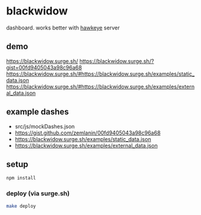 # blackwidow
dashboard. works better with [hawkeye](http://github.com/zemlanin/hawkeye) server

## demo
https://blackwidow.surge.sh/
https://blackwidow.surge.sh/?gist=00fd9405043a98c96a68
https://blackwidow.surge.sh/#https://blackwidow.surge.sh/examples/static_data.json
https://blackwidow.surge.sh/#https://blackwidow.surge.sh/examples/external_data.json

## example dashes
* src/js/mockDashes.json
* https://gist.github.com/zemlanin/00fd9405043a98c96a68
* https://blackwidow.surge.sh/examples/static_data.json
* https://blackwidow.surge.sh/examples/external_data.json

## setup
```bash
npm install
```

### deploy (via surge.sh)
```bash
make deploy
```
